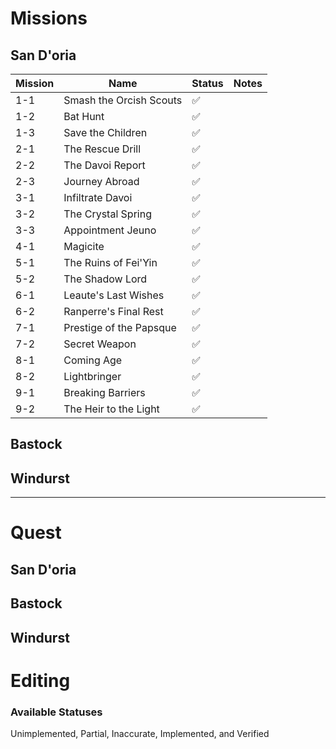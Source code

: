 # Missions

## San D'oria
| Mission | Name | Status| Notes |
| --- | --- | --- | --- |
| 1-1 | Smash the Orcish Scouts | ✅ | |
| 1-2 | Bat Hunt | ✅ | |
| 1-3 | Save the Children | ✅ | |
| 2-1 | The Rescue Drill | ✅ | |
| 2-2 | The Davoi Report | ✅ | |
| 2-3 | Journey Abroad | ✅ | |
| 3-1 | Infiltrate Davoi | ✅ | |
| 3-2 | The Crystal Spring | ✅ | |
| 3-3 | Appointment Jeuno | ✅ | |
| 4-1 | Magicite | ✅ | |
| 5-1 | The Ruins of Fei'Yin | ✅ | |
| 5-2 | The Shadow Lord | ✅ | |
| 6-1 | Leaute's Last Wishes | ✅ | |
| 6-2 | Ranperre's Final Rest | ✅ | |
| 7-1 | Prestige of the Papsque | ✅ | |
| 7-2 | Secret Weapon | ✅ | |
| 8-1 | Coming Age | ✅ | |
| 8-2 | Lightbringer | ✅ | |
| 9-1 | Breaking Barriers | ✅ | |
| 9-2 | The Heir to the Light | ✅ | |

## Bastock

## Windurst

***

# Quest

## San D'oria

## Bastock

## Windurst

# Editing

### Available Statuses
Unimplemented, Partial, Inaccurate, Implemented, and Verified


